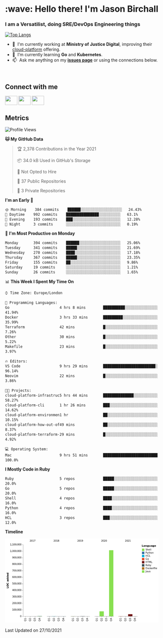 <h1 align="left" id="jason-title">:wave: Hello there! I'm Jason Birchall</h1>
<h3 align="left">I am a Versatilist, doing SRE/DevOps Engineering things</h3>

[![Top Langs](https://github-readme-stats.vercel.app/api?username=jasonBirchall&show_icons=true&count_private=true&include_all_commits=true&theme=gruvbox)](https://github.com/anuraghazra/github-readme-stats)

- :office: &nbsp;I'm currently working at **Ministry of Justice Digital**, improving their [cloud-platform](https://github.com/ministryofjustice/cloud-platform) offering.
- :seedling: &nbsp;I’m currently learning **Go** and **Kubernetes**.
- :mailbox: &nbsp;Ask me anything on my **[issues page]** or using the connections below.


<br>

<h2>Connect with me</h2>
<p>
<a href="https://twitter.com/jsonBirchall" target="blank"><img align="center" src="https://cdn.jsdelivr.net/npm/simple-icons@3.0.1/icons/twitter.svg" alt="" height="30" width="40" /></a>
<a href="https://keybase.io/json0" target="blank"><img align="center" src="https://cdn.jsdelivr.net/npm/simple-icons@3.0.1/icons/keybase.svg" alt="" height="30" width="40" /></a>
<a href="https://www.reddit.com/user/kakorate" target="blank"><img align="center" src="https://cdn.jsdelivr.net/npm/simple-icons@3.0.1/icons/reddit.svg" alt="" height="30" width="40" /></a>
</p>

<h2>Metrics</h2>

<!--START_SECTION:waka-->
![Profile Views](http://img.shields.io/badge/Profile%20Views-0-blue)

**🐱 My GitHub Data** 

> 🏆 2,378 Contributions in the Year 2021
 > 
> 📦 34.0 kB Used in GitHub's Storage 
 > 
> 🚫 Not Opted to Hire
 > 
> 📜 37 Public Repositories 
 > 
> 🔑 3 Private Repositories  
 > 
**I'm an Early 🐤** 

```text
🌞 Morning    384 commits    ██████░░░░░░░░░░░░░░░░░░░   24.43% 
🌆 Daytime    992 commits    ███████████████░░░░░░░░░░   63.1% 
🌃 Evening    193 commits    ███░░░░░░░░░░░░░░░░░░░░░░   12.28% 
🌙 Night      3 commits      ░░░░░░░░░░░░░░░░░░░░░░░░░   0.19%

```
📅 **I'm Most Productive on Monday** 

```text
Monday       394 commits    ██████░░░░░░░░░░░░░░░░░░░   25.06% 
Tuesday      341 commits    █████░░░░░░░░░░░░░░░░░░░░   21.69% 
Wednesday    270 commits    ████░░░░░░░░░░░░░░░░░░░░░   17.18% 
Thursday     367 commits    █████░░░░░░░░░░░░░░░░░░░░   23.35% 
Friday       155 commits    ██░░░░░░░░░░░░░░░░░░░░░░░   9.86% 
Saturday     19 commits     ░░░░░░░░░░░░░░░░░░░░░░░░░   1.21% 
Sunday       26 commits     ░░░░░░░░░░░░░░░░░░░░░░░░░   1.65%

```


📊 **This Week I Spent My Time On** 

```text
⌚︎ Time Zone: Europe/London

💬 Programming Languages: 
Go                       4 hrs 8 mins        ██████████░░░░░░░░░░░░░░░   41.94% 
Docker                   3 hrs 33 mins       █████████░░░░░░░░░░░░░░░░   35.99% 
Terraform                42 mins             █░░░░░░░░░░░░░░░░░░░░░░░░   7.26% 
Other                    30 mins             █░░░░░░░░░░░░░░░░░░░░░░░░   5.22% 
Makefile                 23 mins             █░░░░░░░░░░░░░░░░░░░░░░░░   3.97%

🔥 Editors: 
VS Code                  9 hrs 29 mins       ████████████████████████░   96.14% 
Neovim                   22 mins             █░░░░░░░░░░░░░░░░░░░░░░░░   3.86%

🐱‍💻 Projects: 
cloud-platform-infrastruc5 hrs 44 mins       ██████████████░░░░░░░░░░░   58.27% 
cloud-platform-cli       1 hr 26 mins        ███░░░░░░░░░░░░░░░░░░░░░░   14.62% 
cloud-platform-environmen1 hr                ██░░░░░░░░░░░░░░░░░░░░░░░   10.15% 
cloud-platform-how-out-of49 mins             ██░░░░░░░░░░░░░░░░░░░░░░░   8.37% 
cloud-platform-terraform-29 mins             █░░░░░░░░░░░░░░░░░░░░░░░░   4.92%

💻 Operating System: 
Mac                      9 hrs 51 mins       █████████████████████████   100.0%

```

**I Mostly Code in Ruby** 

```text
Ruby                     5 repos             █████░░░░░░░░░░░░░░░░░░░░   20.0% 
Go                       5 repos             █████░░░░░░░░░░░░░░░░░░░░   20.0% 
Shell                    4 repos             ████░░░░░░░░░░░░░░░░░░░░░   16.0% 
Python                   4 repos             ████░░░░░░░░░░░░░░░░░░░░░   16.0% 
HCL                      3 repos             ███░░░░░░░░░░░░░░░░░░░░░░   12.0%

```


**Timeline**

![Chart not found](https://raw.githubusercontent.com/jasonBirchall/jasonBirchall/main/charts/bar_graph.png) 


 Last Updated on 27/10/2021
<!--END_SECTION:waka-->

<!-- links -->

[issues page]: https://github.com/jasonBirchall/jasonBirchall/issues "jasonBirchall/issues"
